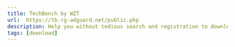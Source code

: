 ```yaml
---
title: TechBench by WZT
url:  https://tb.rg-adguard.net/public.php
description: Help you without tedious search and registration to download Windows OS, Office directly from Microsoft servers.
tags: [download]
---
```

